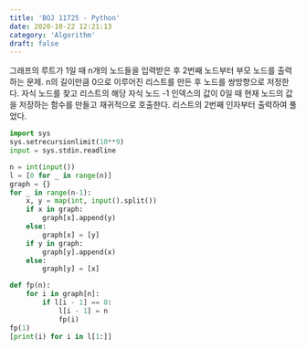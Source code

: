 ```yaml
---
title: 'BOJ 11725 - Python'
date: 2020-10-22 12:21:13
category: 'Algorithm'
draft: false
---
```

그래프의 루트가 1일 때 n개의 노드들을 입력받은 후 2번째 노드부터 부모 노드를 출력하는 문제. n의 길이만큼 0으로 이루어진 리스트를 만든 후 노드를 쌍방향으로 저정한다. 자식 노드를 찾고 리스트의 해당 자식 노드 -1 인덱스의 값이 0일 때 현재 노드의 값을 저장하는 함수를 만들고 재귀적으로 호출한다. 리스트의 2번째 인자부터 출력하여 풀었다.
```python
import sys
sys.setrecursionlimit(10**9)
input = sys.stdin.readline

n = int(input())
l = [0 for _ in range(n)]
graph = {}
for _ in range(n-1):
    x, y = map(int, input().split())
    if x in graph:
        graph[x].append(y)
    else:
        graph[x] = [y]
    if y in graph:
        graph[y].append(x)
    else:
        graph[y] = [x]

def fp(n):
    for i in graph[n]:
        if l[i - 1] == 0:
            l[i - 1] = n
            fp(i)
fp(1)
[print(i) for i in l[1:]]

```